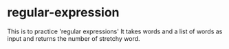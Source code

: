 # regular-expression
This is to  practice 'regular expressions'
It takes words and a list of words as input and returns the number of stretchy word.
